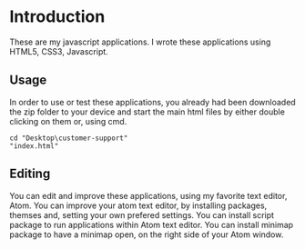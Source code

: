 # Introduction
These are my javascript applications. I wrote these applications using HTML5, CSS3, Javascript. 

## Usage
In order to use or test these applications, you already had been downloaded the zip folder to your device and start the main html files by either double clicking on them or, using cmd.

```batch
cd "Desktop\customer-support"
"index.html"
```

## Editing
You can edit and improve these applications, using my favorite text editor, Atom. You can improve your atom text editor, by installing packages, themses and, setting your own prefered settings. You can install script package to run applications within Atom text editor. You can install minimap package to have a minimap open, on the right side of your Atom window. 


